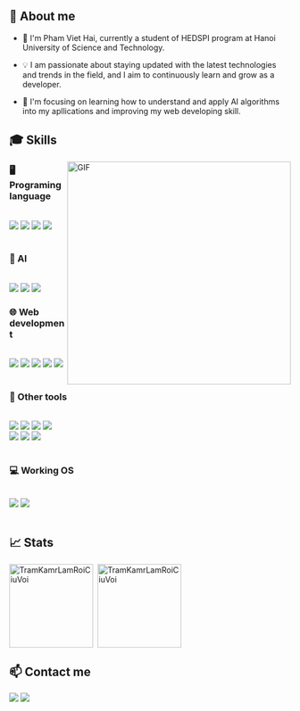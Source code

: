 <h2>🔭 About me</h2>

- 👋 I'm Pham Viet Hai, currently a student of HEDSPI program at Hanoi University of Science and Technology.

- 💡 I am passionate about staying updated with the latest technologies and trends in the field, and I aim to continuously learn and grow as a developer.  

- 🎯 I'm focusing on learning how to understand and apply AI algorithms into my apllications and improving my web developing skill.


<h2>🎓 Skills</h2>

<img align="right" alt="GIF" width=400px src="coding.gif">

<h3>🖥️ Programing language</h3>
<br>
<div align="left">
    <img src="https://img.shields.io/badge/C-00599C?style=for-the-badge&logo=c&logoColor=white">
    <img src="https://img.shields.io/badge/C%2B%2B-00599C?style=for-the-badge&logo=c%2B%2B&logoColor=white">
    <img src="https://img.shields.io/badge/Python-FFD43B?style=for-the-badge&logo=python&logoColor=blue">
    <img src="https://img.shields.io/badge/java-%23ED8B00.svg?style=for-the-badge&logo=openjdk&logoColor=white">
</div>
<br>
<h3>🤖 AI</h3>
<br>
<div align="left">
    <img src="https://img.shields.io/badge/PyTorch-EE4C2C?style=for-the-badge&logo=pytorch&logoColor=white">
    <img src="https://img.shields.io/badge/TensorFlow-FF6F00?style=for-the-badge&logo=TensorFlow&logoColor=white">
    <img src="https://img.shields.io/badge/scikit_learn-F7931E?style=for-the-badge&logo=scikit-learn&logoColor=white">
<h3>🌐 Web development</h3>
<br>
<div align="left">
    <img src="https://img.shields.io/badge/HTML5-E34F26?style=for-the-badge&logo=html5&logoColor=white">
    <img src="https://img.shields.io/badge/CSS3-1572B6?style=for-the-badge&logo=css3&logoColor=white">
    <img src="https://img.shields.io/badge/JavaScript-323330?style=for-the-badge&logo=javascript&logoColor=F7DF1E">
    <img src="https://img.shields.io/badge/PHP-777BB4?style=for-the-badge&logo=php&logoColor=white">
    <img src="https://img.shields.io/badge/PostgreSQL-336791?style=for-the-badge&logo=postgresql&logoColor=white">
</div>
<br>
<div align="right" style="flex: 1;">
    <h3 align="left">🧰 Other tools</h3>
    <br>
    <div align="left">
        <img src="https://img.shields.io/badge/GIT-E44C30?style=for-the-badge&logo=git&logoColor=white">
        <img src="https://img.shields.io/badge/VSCode-0078D4?style=for-the-badge&logo=visual%20studio%20code&logoColor=white">
        <img src="https://img.shields.io/badge/Eclipse-FE7A16.svg?style=for-the-badge&logo=Eclipse&logoColor=white">
        <img src="https://img.shields.io/badge/Notion-000000?style=for-the-badge&logo=notion&logoColor=white">
        <br>
        <img src="https://img.shields.io/badge/Canva-40DDFF?&style=for-the-badge&logo=Canva&logoColor=white">
        <img src="https://img.shields.io/badge/Figma-F24E1E?style=for-the-badge&logo=figma&logoColor=white">
        <img src="https://img.shields.io/badge/Streamlit-FF4B4B?style=for-the-badge&logo=Streamlit&logoColor=white">
    </div>
</div>
<br>
<h3>💻 Working OS</h3>
<br>
<div align="left">
    <img src="https://img.shields.io/badge/Ubuntu-E95420?style=for-the-badge&logo=ubuntu&logoColor=white">
    <img src="https://img.shields.io/badge/Windows-0078D6?style=for-the-badge&logo=windows&logoColor=white">
</div>

<br>
<h2>📈 Stats</h2>

<img align="left" src="https://github-readme-stats.vercel.app/api?username=TramKamrLamRoiCiuVoi&theme=tokyonight&show_icons=true&hide_border=true&count_private=true" alt="TramKamrLamRoiCiuVoi" height=150/>
<span style="margin-left: 5px;"></span>
<img align="center" src="https://github-readme-streak-stats.herokuapp.com/?user=TramKamrLamRoiCiuVoi&theme=tokyonight&hide_border=true" alt="TramKamrLamRoiCiuVoi" height=150/>

<h2>📫 Contact me</h2>

<div align="left">
    <a href="https://www.facebook.com/nerdy.keishi/](https://www.facebook.com/profile.php?id=100070935517615&mibextid=LQQJ4d" target="_blank"><img src="https://img.shields.io/badge/Facebook-1877F2?style=for-the-badge&logo=facebook&logoColor=white"></a>
    <a href="https://mail.google.com/mail/u/0/#search/pvhmain2k3@gmail.com" target="_blank"><img src="https://img.shields.io/badge/Gmail-D14836?style=for-the-badge&logo=gmail&logoColor=white"></a>
</div>
